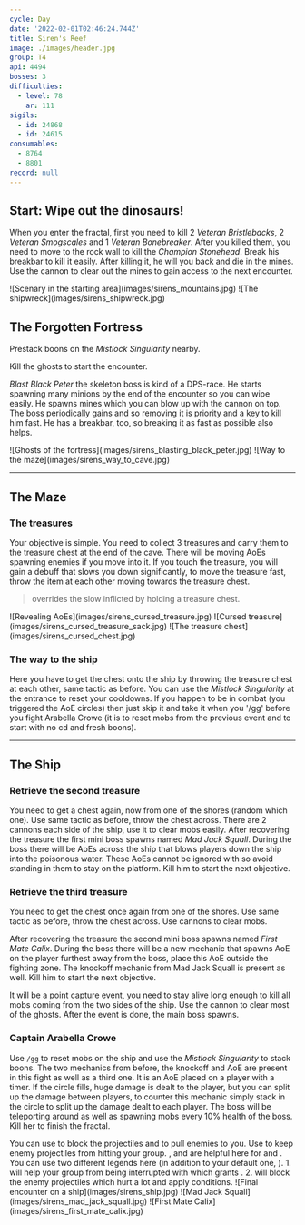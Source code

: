 ```yaml
---
cycle: Day
date: '2022-02-01T02:46:24.744Z'
title: Siren's Reef
image: ./images/header.jpg
group: T4
api: 4494
bosses: 3
difficulties:
  - level: 78
    ar: 111
sigils:
  - id: 24868
  - id: 24615
consumables:
  - 8764
  - 8801
record: null
---
```


<Grid>
<GridItem sm="12">

## Start: Wipe out the dinosaurs!

When you enter the fractal, first you need to kill 2 _Veteran Bristlebacks_, 2 _Veteran Smogscales_ and 1 _Veteran Bonebreaker_. After you killed them, you need to move to the rock wall to kill the _Champion Stonehead_. Break his breakbar to kill it easily. After killing it, he will <Condition name="Fear"/> you back and die in the mines. Use the cannon to clear out the mines to gain access to the next encounter.
</GridItem>

<GridItem sm="6">
![Scenary in the starting area](images/sirens_mountains.jpg)
</GridItem>

<GridItem sm="6">
![The shipwreck](images/sirens_shipwreck.jpg)
</GridItem>

<GridItem sm="12">

## The Forgotten Fortress

Prestack boons on the _Mistlock Singularity_ nearby.

Kill the ghosts to start the encounter.

_Blast Black Peter_ the skeleton boss is kind of a DPS-race. He starts spawning many minions by the end of the encounter so you can wipe easily. He spawns mines which you can blow up with the cannon on top. The boss periodically gains <Boon name="Swiftness"/> <Boon name="Protection"/> and <Boon name="Stability"/> so removing it is priority and a key to kill him fast. He has a breakbar, too, so breaking it as fast as possible also helps.
</GridItem>

<GridItem sm="6">
![Ghosts of the fortress](images/sirens_blasting_black_peter.jpg)
</GridItem>

<GridItem sm="6">
![Way to the maze](images/sirens_way_to_cave.jpg)
</GridItem>
</Grid>

---

<Grid>
<GridItem sm="12">

## The Maze

### The treasures

Your objective is simple. You need to collect 3 treasures and carry them to the treasure chest at the end of the cave. There will be moving AoEs spawning enemies if you move into it. If you touch the treasure, you will gain a debuff that slows you down significantly, to move the treasure fast, throw the item at each other moving towards the treasure chest.

> <Effect name="Superspeed"/> overrides the slow inflicted by holding a treasure chest.

</GridItem>

<GridItem sm="6">
![Revealing AoEs](images/sirens_cursed_treasure.jpg)
</GridItem>

<GridItem sm="6">
![Cursed treasure](images/sirens_cursed_treasure_sack.jpg)
</GridItem>

<GridItem sm="6">
![The treasure chest](images/sirens_cursed_chest.jpg)
</GridItem>

<GridItem sm="6">

### The way to the ship

Here you have to get the chest onto the ship by throwing the treasure chest at each other, same tactic as before. You can use the _Mistlock Singularity_ at the entrance to reset your cooldowns. If you happen to be in combat (you triggered the AoE circles) then just skip it and take it when you '/gg' before you fight Arabella Crowe (it is to reset mobs from the previous event and to start with no cd and fresh boons).
</GridItem>
</Grid>

---

## The Ship

<Grid>
<GridItem sm="6">

### Retrieve the second treasure

You need to get a chest again, now from one of the shores (random which one). Use same tactic as before, throw the chest across. There are 2 cannons each side of the ship, use it to clear mobs easily. After recovering the treasure the first mini boss spawns named _Mad Jack Squall_. During the boss there will be AoEs across the ship that blows players down the ship into the poisonous water. These AoEs cannot be ignored with <Boon name="Stability"> so avoid standing in them to stay on the platform. Kill him to start the next objective.</Boon>

### Retrieve the third treasure

You need to get the chest once again from one of the shores. Use same tactic as before, throw the chest across. Use cannons to clear mobs.

After recovering the treasure the second mini boss spawns named _First Mate Calix_. During the boss there will be a new mechanic that spawns AoE on the player furthest away from the boss, place this AoE outside the fighting zone. The knockoff mechanic from Mad Jack Squall is present as well. Kill him to start the next objective.

It will be a point capture event, you need to stay alive long enough to kill all mobs coming from the two sides of the ship. Use the cannon to clear most of the ghosts. After the event is done, the main boss spawns.

### Captain Arabella Crowe

Use `/gg` to reset mobs on the ship and use the _Mistlock Singularity_ to stack boons. The two mechanics from before, the knockoff and AoE are present in this fight as well as a third one. It is an AoE placed on a player with a timer. If the circle fills, huge damage is dealt to the player, but you can split up the damage between players, to counter this mechanic simply stack in the circle to split up the damage dealt to each player. The boss will be teleporting around as well as spawning mobs every 10% health of the boss. Kill her to finish the fractal.

<Tabs>
<Tab specialization="Scourge">
You can use <Skill name="Corrosive Poison Cloud"/> to block the projectiles and <Skill name="Spectral Grasp"/> to pull enemies to you.
</Tab>
<Tab specialization="Guardian">
Use <Skill name="Wall of Reflection"/> to keep enemy projectiles from hitting your group. <Skill name="Chapter 3: Valiant Bulwark"/>, <Skill name="Chapter 4: Stalwart Stand"/> and <Skill name="Epilogue: Unbroken Lines"/> are helpful here for <Boon name="Stability"/> and <Boon name="Resistance"/>.
</Tab>
<Tab specialization="Renegade">
You can use two different legends here (in addition to your default one, <Skill name="Legendary Renegade Stance"/>).
1. <Skill name="Legendary Dwarf Stance"/> will help your group from being interrupted with <Skill name="Inspiring Reinforcement"/> which grants <Boon name="Stability"/>.
2. <Skill name="Legendary Centaur Stance"/> will block the enemy projectiles which hurt a lot and apply conditions.
</Tab>
</Tabs>
</GridItem>

<GridItem sm="6">
![Final encounter on a ship](images/sirens_ship.jpg)
![Mad Jack Squall](images/sirens_mad_jack_squall.jpg)
![First Mate Calix](images/sirens_first_mate_calix.jpg)
</GridItem>
</Grid>

